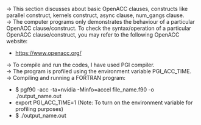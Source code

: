 -> This section discusses about basic OpenACC clauses, constructs like parallel construct, kernels construct, async clause, num_gangs clause.    
-> The computer programs only demonstrates the behaviour of a particular OpenACC clause/construct. To check the syntax/operation of a particular OpenACC clause/construct, you may refer to the following OpenACC website:  
- https://www.openacc.org/  

-> To compile and run the codes, I have used PGI compiler.  
-> The program is profiled using the environment variable PGI_ACC_TIME.  
-> Compiling and running a FORTRAN program:
- $ pgf90 -acc -ta=nvidia -Minfo=accel file_name.f90 -o ./output_name.out  
- export PGI_ACC_TIME=1                          (Note: To turn on the environment variable for profiling purposes)  
- $ ./output_name.out
